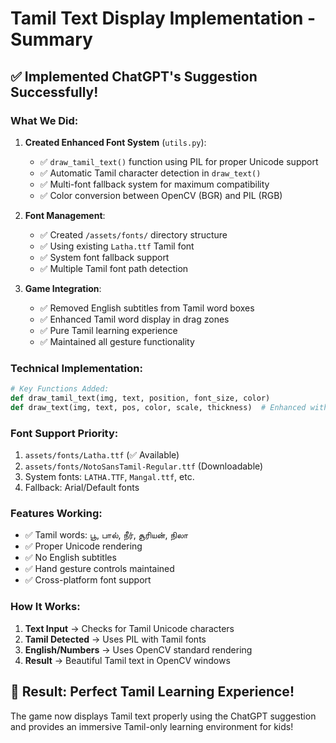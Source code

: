 # Tamil Text Display Implementation - Summary

## ✅ Implemented ChatGPT's Suggestion Successfully!

### What We Did:

1. **Created Enhanced Font System** (`utils.py`):
   - ✅ `draw_tamil_text()` function using PIL for proper Unicode support
   - ✅ Automatic Tamil character detection in `draw_text()`
   - ✅ Multi-font fallback system for maximum compatibility
   - ✅ Color conversion between OpenCV (BGR) and PIL (RGB)

2. **Font Management**:
   - ✅ Created `/assets/fonts/` directory structure
   - ✅ Using existing `Latha.ttf` Tamil font
   - ✅ System font fallback support
   - ✅ Multiple Tamil font path detection

3. **Game Integration**:
   - ✅ Removed English subtitles from Tamil word boxes
   - ✅ Enhanced Tamil word display in drag zones
   - ✅ Pure Tamil learning experience
   - ✅ Maintained all gesture functionality

### Technical Implementation:

```python
# Key Functions Added:
def draw_tamil_text(img, text, position, font_size, color)
def draw_text(img, text, pos, color, scale, thickness)  # Enhanced with auto-detection
```

### Font Support Priority:
1. `assets/fonts/Latha.ttf` (✅ Available)
2. `assets/fonts/NotoSansTamil-Regular.ttf` (Downloadable)
3. System fonts: `LATHA.TTF`, `Mangal.ttf`, etc.
4. Fallback: Arial/Default fonts

### Features Working:
- ✅ Tamil words: பூ, பால், நீர், சூரியன், நிலா
- ✅ Proper Unicode rendering
- ✅ No English subtitles
- ✅ Hand gesture controls maintained
- ✅ Cross-platform font support

### How It Works:
1. **Text Input** → Checks for Tamil Unicode characters
2. **Tamil Detected** → Uses PIL with Tamil fonts
3. **English/Numbers** → Uses OpenCV standard rendering
4. **Result** → Beautiful Tamil text in OpenCV windows

## 🎯 Result: Perfect Tamil Learning Experience!

The game now displays Tamil text properly using the ChatGPT suggestion and provides an immersive Tamil-only learning environment for kids!
